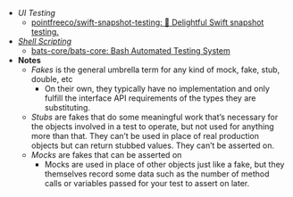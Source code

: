 - *UI Testing*
	- [pointfreeco/swift-snapshot-testing: 📸 Delightful Swift snapshot testing.](https://github.com/pointfreeco/swift-snapshot-testing)
- *[Shell Scripting](Programming/Shell%20Scripting.md)*
	- [bats-core/bats-core: Bash Automated Testing System](https://github.com/bats-core/bats-core)
- **Notes**
	- *Fakes* is the general umbrella term for any kind of mock, fake, stub, double, etc
		- On their own, they typically have no implementation and only fulfill the interface API requirements of the types they are substituting.
	- *Stubs* are fakes that do some meaningful work that’s necessary for the objects involved in a test to operate, but not used for anything more than that. They can’t be used in place of real production objects but can return stubbed values. They can’t be asserted on.
	- *Mocks* are fakes that can be asserted on
		- Mocks are used in place of other objects just like a fake, but they themselves record some data such as the number of method calls or variables passed for your test to assert on later.
